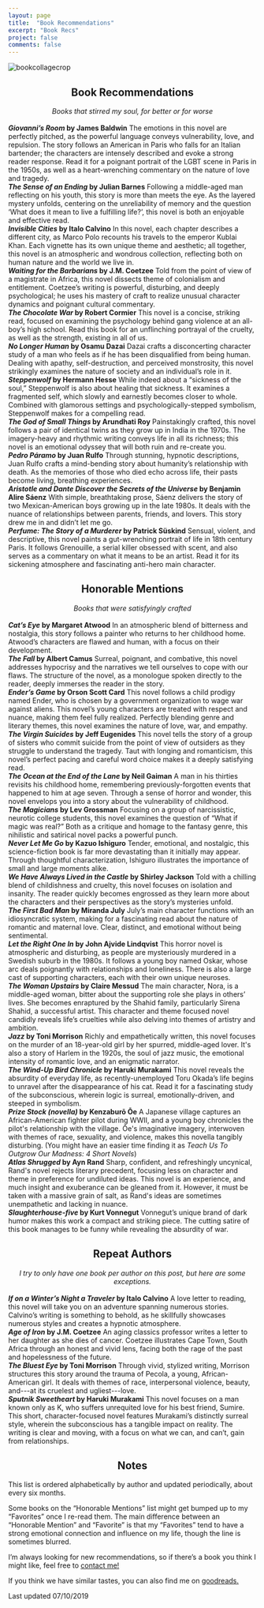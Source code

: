 ```yaml
---
layout: page
title:  "Book Recommendations"
excerpt: "Book Recs"
project: false
comments: false
---
```


![bookcollagecrop](https://i.imgur.com/mIS4d8M.png)

<h2><center>Book Recommendations</center></h2>
<center><i>Books that stirred my soul, for better or for worse</i></center>
<br>     
<b><i>Giovanni’s Room</i> by James Baldwin</b>  
The emotions in this novel are perfectly pitched, as the powerful language conveys vulnerability, love, and repulsion. The story follows an American in Paris who falls for an Italian bartender; the characters are intensely described and evoke a strong reader response. Read it for a poignant portrait of the LGBT scene in Paris in the 1950s, as well as a heart-wrenching commentary on the nature of love and tragedy.  
<br>
<b><i>The Sense of an Ending</i> by Julian Barnes</b>  
Following a middle-aged man reflecting on his youth, this story is more than meets the eye. As the layered mystery unfolds, centering on the unreliability of memory and the question ‘What does it mean to live a fulfilling life?’, this novel is both an enjoyable and effective read.  
<br>
<b><i>Invisible Cities</i> by Italo Calvino</b>  
In this novel, each chapter describes a different city, as Marco Polo recounts his travels to the emperor Kublai Khan. Each vignette has its own unique theme and aesthetic; all together, this novel is an atmospheric and wondrous collection, reflecting both on human nature and the world we live in.  
<br>
<b><i>Waiting for the Barbarians</i> by J.M. Coetzee</b>  
Told from the point of view of a magistrate in Africa, this novel dissects theme of colonialism and entitlement. Coetzee’s writing is powerful, disturbing, and deeply psychological; he uses his mastery of craft to realize unusual character dynamics and poignant cultural commentary.  
<br>
<b><i>The Chocolate War</i> by Robert Cormier</b>  
This novel is a concise, striking read, focused on examining the psychology behind gang violence at an all-boy’s high school. Read this book for an unflinching portrayal of the cruelty, as well as the strength, existing in all of us.  
<br>
<b><i>No Longer Human</i> by Osamu Dazai</b>  
Dazai crafts a disconcerting character study of a man who feels as if he has been disqualified from being human. Dealing with apathy, self-destruction, and perceived monstrosity, this novel strikingly examines the nature of society and an individual’s role in it.  
<br>
<b><i>Steppenwolf</i> by Hermann Hesse</b>  
While indeed about a “sickness of the soul,” Steppenwolf is also about healing that sickness. It examines a fragmented self, which slowly and earnestly becomes closer to whole. Combined with glamorous settings and psychologically-stepped symbolism, Steppenwolf makes for a compelling read.  
<br>
<b><i>The God of Small Things</i> by Arundhati Roy</b>  
Painstakingly crafted, this novel follows a pair of identical twins as they grow up in India in the 1970s. The imagery-heavy and rhythmic writing conveys life in all its richness; this novel is an emotional odyssey that will both ruin and re-create you.  
<br>
<b><i>Pedro Páramo</i> by Juan Rulfo</b>  
Through stunning, hypnotic descriptions, Juan Rulfo crafts a mind-bending story about humanity’s relationship with death. As the memories of those who died echo across life, their pasts become living, breathing experiences.  
<br>
<b><i>Aristotle and Dante Discover the Secrets of the Universe</i> by Benjamin Alire Sáenz</b>  
With simple, breathtaking prose, Sáenz delivers the story of two Mexican-American boys growing up in the late 1980s. It deals with the nuance of relationships between parents, friends, and lovers. This story drew me in and didn’t let me go.  
<br>
<b><i>Perfume: The Story of a Murderer</i> by Patrick Süskind</b>  
Sensual, violent, and descriptive, this novel paints a gut-wrenching portrait of life in 18th century Paris. It follows Grenouille, a serial killer obsessed with scent, and also serves as a commentary on what it means to be an artist. Read it for its sickening atmosphere and fascinating anti-hero main character.  
<br>
<h2><center>Honorable Mentions</center></h2>
<center><i>Books that were satisfyingly crafted</i></center>
<br>
<b><i>Cat’s Eye</i> by Margaret Atwood</b>  
In an atmospheric blend of bitterness and nostalgia, this story follows a painter who returns to her childhood home. Atwood’s characters are flawed and human, with a focus on their development.  
<br>
<b><i>The Fall</i> by Albert Camus</b>  
Surreal, poignant, and combative, this novel addresses hypocrisy and the narratives we tell ourselves to cope with our flaws. The structure of the novel, as a monologue spoken directly to the reader, deeply immerses the reader in the story.
<br>
<b><i>Ender’s Game</i> by Orson Scott Card</b>  
This novel follows a child prodigy named Ender, who is chosen by a government organization to wage war against aliens. This novel’s young characters are treated with respect and nuance, making them feel fully realized. Perfectly blending genre and literary themes, this novel examines the nature of love, war, and empathy.  
<br>
<b><i>The Virgin Suicides</i> by Jeff Eugenides</b>  
This novel tells the story of a group of sisters who commit suicide from the point of view of outsiders as they struggle to understand the tragedy. Taut with longing and romanticism, this novel’s perfect pacing and careful word choice makes it a deeply satisfying read.  
<br>
<b><i>The Ocean at the End of the Lane</i> by Neil Gaiman</b>  
A man in his thirties revisits his childhood home, remembering previously-forgotten events that happened to him at age seven. Through a sense of horror and wonder, this novel envelops you into a story about the vulnerability of childhood.  
<br>
<b><i>The Magicians</i> by Lev Grossman</b>  
Focusing on a group of narcissistic, neurotic college students, this novel examines the question of “What if magic was real?” Both as a critique and homage to the fantasy genre, this nihilistic and satirical novel packs a powerful punch.  
<br>
<b><i>Never Let Me Go</i> by Kazuo Ishiguro</b>  
Tender, emotional, and nostalgic, this science-fiction book is far more devastating than it initially may appear. Through thoughtful characterization, Ishiguro illustrates the importance of small and large moments alike.  
<br>
<b><i>We Have Always Lived in the Castle</i> by Shirley Jackson</b>  
Told with a chilling blend of childishness and cruelty, this novel focuses on isolation and insanity. The reader quickly becomes engrossed as they learn more about the characters and their perspectives as the story’s mysteries unfold.  
<br>
<b><i>The First Bad Man</i> by Miranda July</b>  
July’s main character functions with an idiosyncratic system, making for a fascinating read about the nature of romantic and maternal love. Clear, distinct, and emotional without being sentimental.  
<br>
<b><i>Let the Right One In</i> by John Ajvide Lindqvist</b>  
This horror novel is atmospheric and disturbing, as people are mysteriously murdered in a Swedish suburb in the 1980s. It follows a young boy named Oskar, whose arc deals poignantly with relationships and loneliness. There is also a large cast of supporting characters, each with their own unique neuroses.  
<br>
<b><i>The Woman Upstairs</i> by Claire Messud</b>  
The main character, Nora, is a middle-aged woman, bitter about the supporting role she plays in others’ lives. She becomes enraptured by the Shahid family, particularly Sirena Shahid, a successful artist. This character and theme focused novel candidly reveals life’s cruelties while also delving into themes of artistry and ambition.  
<br>
<b><i>Jazz</i> by Toni Morrison</b>  
Richly and empathetically written, this novel focuses on the murder of an 18-year-old girl by her spurred, middle-aged lover. It's also a story of Harlem in the 1920s, the soul of jazz music, the emotional intensity of romantic love, and an enigmatic narrator.    
<br>
<b><i>The Wind-Up Bird Chronicle</i> by Haruki Murakami</b>  
This novel reveals the absurdity of everyday life, as recently-unemployed Toru Okada’s life begins to unravel after the disappearance of his cat. Read it for a fascinating study of the subconscious, wherein logic is surreal, emotionally-driven, and steeped in symbolism.  
<br>
<b><i>Prize Stock (novella)</i> by Kenzaburō Ōe</b>  
A Japanese village captures an African-American fighter pilot during WWII, and a young boy chronicles the pilot's relationship with the village. Ōe's imaginative imagery, interwoven with themes of race, sexuality, and violence, makes this novella tangibly disturbing. (You might have an easier time finding it as <i>Teach Us To Outgrow Our Madness: 4 Short Novels</i>) 
<br>
<b><i>Atlas Shrugged</i> by Ayn Rand</b>  
Sharp, confident, and refreshingly uncynical, Rand's novel rejects literary precedent, focusing less on character and theme in preference for undiluted ideas. This novel is an experience, and much insight and exuberance can be gleaned from it. However, it must be taken with a massive grain of salt, as Rand's ideas are sometimes unempathetic and lacking in nuance.  
<br>
<b><i>Slaughterhouse-five</i> by Kurt Vonnegut</b>  
Vonnegut’s unique brand of dark humor makes this work a compact and striking piece. The cutting satire of this book manages to be funny while revealing the absurdity of war.  
<br>
<h2><center>Repeat Authors</center></h2>
<i><center>I try to only have one book per author on this post, but here are some exceptions.</center></i>  
<br>
<b><i>If on a Winter’s Night a Traveler</i> by Italo Calvino</b>  
A love letter to reading, this novel will take you on an adventure spanning numerous stories. Calvino’s writing is something to behold, as he skillfully showcases numerous styles and creates a hypnotic atmosphere.  
<br>
<b><i>Age of Iron</i> by J.M. Coetzee</b>  
An aging classics professor writes a letter to her daughter as she dies of cancer. Coetzee illustrates Cape Town, South Africa through an honest and vivid lens, facing both the rage of the past and hopelessness of the future.  
<br>
<b><i>The Bluest Eye</i> by Toni Morrison</b>  
Through vivid, stylized writing, Morrison structures this story around the trauma of Pecola, a young, African-American girl. It deals with themes of race, interpersonal violence, beauty, and---at its cruelest and ugliest---love.   
<br>
<b><i>Sputnik Sweetheart</i> by Haruki Murakami</b>  
This novel focuses on a man known only as K, who suffers unrequited love for his best friend, Sumire. This short, character-focused novel features Murakami’s distinctly surreal style, wherein the subconscious has a tangible impact on reality. The writing is clear and moving, with a focus on what we can, and can’t, gain from relationships.  
<br>
<h2><center>Notes</center></h2>

This list is ordered alphabetically by author and updated periodically, about every six months.  

Some books on the “Honorable Mentions” list might get bumped up to my “Favorites” once I re-read them. The main difference between an “Honorable Mention” and “Favorite” is that my “Favorites” tend to have a strong emotional connection and influence on my life, though the line is sometimes blurred.  

I’m always looking for new recommendations, so if there’s a book you think I might like, feel free to [contact me!](https://ddykiel.github.io/reach-out/)  

If you think we have similar tastes, you can also find me on [goodreads.](https://www.goodreads.com/user/show/18402070-daniel)

Last updated 07/10/2019
